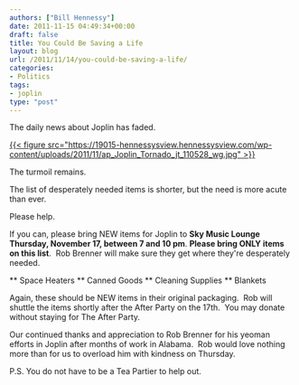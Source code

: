 ```yaml
---
authors: ["Bill Hennessy"]
date: 2011-11-15 04:49:34+00:00
draft: false
title: You Could Be Saving a Life
layout: blog
url: /2011/11/14/you-could-be-saving-a-life/
categories:
- Politics
tags:
- joplin
type: "post"
---
```


The daily news about Joplin has faded.

[{{< figure src="https://19015-hennessysview.hennessysview.com/wp-content/uploads/2011/11/ap_Joplin_Tornado_jt_110528_wg.jpg" >}}
](https://19015-hennessysview.hennessysview.com/wp-content/uploads/2011/11/ap_Joplin_Tornado_jt_110528_wg.jpg)

The turmoil remains.

The list of desperately needed items is shorter, but the need is more acute than ever.

Please help.

If you can, please bring NEW items for Joplin to **Sky Music Lounge Thursday, November 17, between 7 and 10 pm**.
**Please bring ONLY items on this list**.  Rob Brenner will make sure they get where they're desperately needed.




** Space Heaters
** Canned Goods
** Cleaning Supplies
** Blankets


Again, these should be NEW items in their original packaging.  Rob will shuttle the items shortly after the After Party on the 17th.  You may donate without staying for The After Party.

Our continued thanks and appreciation to Rob Brenner for his yeoman efforts in Joplin after months of work in Alabama.  Rob would love nothing more than for us to overload him with kindness on Thursday.

P.S. You do not have to be a Tea Partier to help out.
